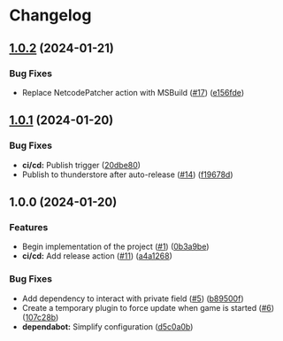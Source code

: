 # Changelog

## [1.0.2](https://github.com/Distractic/LethalCompanyTemplate/compare/v1.0.1...v1.0.2) (2024-01-21)


### Bug Fixes

* Replace NetcodePatcher action with MSBuild ([#17](https://github.com/Distractic/LethalCompanyTemplate/issues/17)) ([e156fde](https://github.com/Distractic/LethalCompanyTemplate/commit/e156fde522acc1fdd21dd255511caec639a4e557))

## [1.0.1](https://github.com/Distractic/LethalCompanyTemplate/compare/v1.0.0...v1.0.1) (2024-01-20)


### Bug Fixes

* **ci/cd:** Publish trigger ([20dbe80](https://github.com/Distractic/LethalCompanyTemplate/commit/20dbe8065435c6d14e3126420f0573619d908622))
* Publish to thunderstore after auto-release ([#14](https://github.com/Distractic/LethalCompanyTemplate/issues/14)) ([f19678d](https://github.com/Distractic/LethalCompanyTemplate/commit/f19678d3959aaf2fef994625f99cfccdb8a978b2))

## 1.0.0 (2024-01-20)


### Features

* Begin implementation of the project ([#1](https://github.com/Distractic/LethalCompanyTemplate/issues/1)) ([0b3a9be](https://github.com/Distractic/LethalCompanyTemplate/commit/0b3a9befe9379b348a3121b6e46c0f73fce33a39))
* **ci/cd:** Add release action ([#11](https://github.com/Distractic/LethalCompanyTemplate/issues/11)) ([a4a1268](https://github.com/Distractic/LethalCompanyTemplate/commit/a4a1268b04258ba061fff8895d51855d4aa24a6f))


### Bug Fixes

* Add dependency to interact with private field ([#5](https://github.com/Distractic/LethalCompanyTemplate/issues/5)) ([b89500f](https://github.com/Distractic/LethalCompanyTemplate/commit/b89500f3c140b4023bf1c342727e9f24023139c9))
* Create a temporary plugin to force update when game is started ([#6](https://github.com/Distractic/LethalCompanyTemplate/issues/6)) ([107c28b](https://github.com/Distractic/LethalCompanyTemplate/commit/107c28bbba1c098f7b0a097b5ceba09f9f8a94f7))
* **dependabot:** Simplify configuration ([d5c0a0b](https://github.com/Distractic/LethalCompanyTemplate/commit/d5c0a0b0bd4c236d3e5cc5b28afa709e85a62237))
